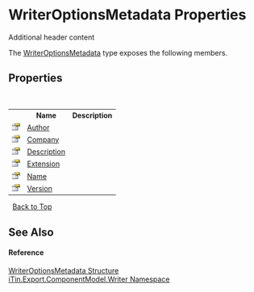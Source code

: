 # WriterOptionsMetadata Properties
Additional header content 

The <a href="b24b9473-149a-afa2-64da-5ce5062b5695">WriterOptionsMetadata</a> type exposes the following members.


## Properties
&nbsp;<table><tr><th></th><th>Name</th><th>Description</th></tr><tr><td>![Public property](media/pubproperty.gif "Public property")</td><td><a href="b672da57-37cb-4abe-bf75-951f9c76c365">Author</a></td><td /></tr><tr><td>![Public property](media/pubproperty.gif "Public property")</td><td><a href="dad5434f-3284-9a8b-a708-abc25c35b194">Company</a></td><td /></tr><tr><td>![Public property](media/pubproperty.gif "Public property")</td><td><a href="545b8681-bcac-5b36-1be4-f2065b5d3f44">Description</a></td><td /></tr><tr><td>![Public property](media/pubproperty.gif "Public property")</td><td><a href="588462c0-5f7b-065e-2082-3c39fcfc84c3">Extension</a></td><td /></tr><tr><td>![Public property](media/pubproperty.gif "Public property")</td><td><a href="16fda631-4ffb-f9e4-849e-d82a0ed938b9">Name</a></td><td /></tr><tr><td>![Public property](media/pubproperty.gif "Public property")</td><td><a href="ef0244ae-ecb2-d639-6e33-5154d3a02bf0">Version</a></td><td /></tr></table>&nbsp;
<a href="#writeroptionsmetadata-properties">Back to Top</a>

## See Also


#### Reference
<a href="b24b9473-149a-afa2-64da-5ce5062b5695">WriterOptionsMetadata Structure</a><br /><a href="37973b78-6b66-1218-9d7d-14680ab2aeda">iTin.Export.ComponentModel.Writer Namespace</a><br />